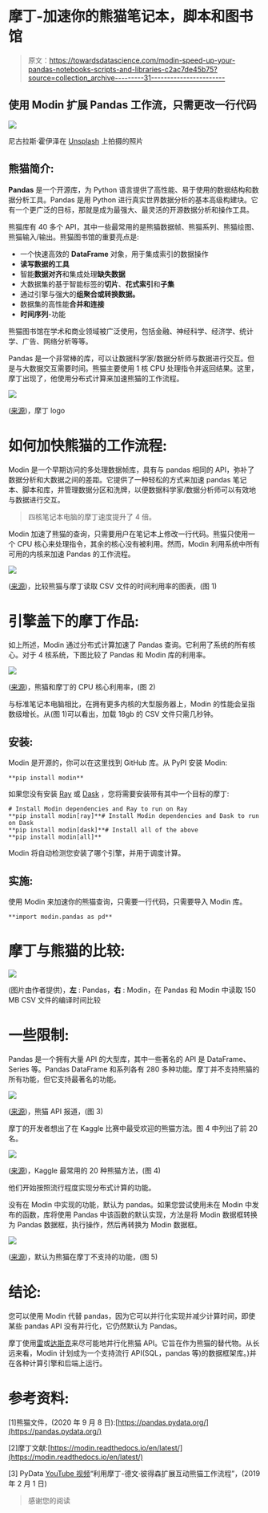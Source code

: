 # 摩丁-加速你的熊猫笔记本，脚本和图书馆

> 原文：<https://towardsdatascience.com/modin-speed-up-your-pandas-notebooks-scripts-and-libraries-c2ac7de45b75?source=collection_archive---------31----------------------->

## 使用 Modin 扩展 Pandas 工作流，只需更改一行代码

![](img/ee8b421c381fc561085b499892e17998.png)

尼古拉斯·霍伊泽在 [Unsplash](https://unsplash.com?utm_source=medium&utm_medium=referral) 上拍摄的照片

## 熊猫简介:

**Pandas** 是一个开源库，为 Python 语言提供了高性能、易于使用的数据结构和数据分析工具。Pandas 是用 Python 进行真实世界数据分析的基本高级构建块。它有一个更广泛的目标，那就是成为最强大、最灵活的开源数据分析和操作工具。

熊猫库有 40 多个 API，其中一些最常用的是熊猫数据帧、熊猫系列、熊猫绘图、熊猫输入/输出。熊猫图书馆的重要亮点是:

*   一个快速高效的 **DataFrame** 对象，用于集成索引的数据操作
*   **读写数据的工具**
*   智能**数据对齐**和集成处理**缺失数据**
*   大数据集的基于智能标签的**切片**、**花式索引**和**子集**
*   通过引擎与强大的**组聚合或转换数据。**
*   数据集的高性能**合并和连接**
*   **时间序列**-功能

熊猫图书馆在学术和商业领域被广泛使用，包括金融、神经科学、经济学、统计学、广告、网络分析等等。

Pandas 是一个非常棒的库，可以让数据科学家/数据分析师与数据进行交互。但是与大数据交互需要时间。熊猫主要使用 1 核 CPU 处理指令并返回结果。这里，摩丁出现了，他使用分布式计算来加速熊猫的工作流程。

![](img/07bc07842b455ccadf30c8d7af515102.png)

([来源](https://github.com/modin-project/modin))，摩丁 logo

# 如何加快熊猫的工作流程:

Modin 是一个早期访问的多处理数据帧库，具有与 pandas 相同的 API，弥补了数据分析和大数据之间的差距。它提供了一种轻松的方式来加速 pandas 笔记本、脚本和库，并管理数据分区和洗牌，以便数据科学家/数据分析师可以有效地与数据进行交互。

> 四核笔记本电脑的摩丁速度提升了 4 倍。

Modin 加速了熊猫的查询，只需要用户在笔记本上修改一行代码。熊猫只使用一个 CPU 核心来处理指令，其余的核心没有被利用。然而，Modin 利用系统中所有可用的内核来加速 Pandas 的工作流程。

![](img/e951c27dc9e0e0a884afa59c70828b7b.png)

([来源](https://github.com/modin-project/modin))，比较熊猫与摩丁读取 CSV 文件的时间利用率的图表，(图 1)

# 引擎盖下的摩丁作品:

如上所述，Modin 通过分布式计算加速了 Pandas 查询。它利用了系统的所有核心。对于 4 核系统，下图比较了 Pandas 和 Modin 库的利用率。

![](img/bebe4e05fa3477ea4ecd64fce296e1d2.png)

([来源](https://www.youtube.com/watch?v=-HjLd_3ahCw))，熊猫和摩丁的 CPU 核心利用率，(图 2)

与标准笔记本电脑相比，在拥有更多内核的大型服务器上，Modin 的性能会呈指数级增长。从(图 1)可以看出，加载 18gb 的 CSV 文件只需几秒钟。

## 安装:

Modin 是开源的，你可以在这里找到 GitHub 库。从 PyPI 安装 Modin:

```
**pip install modin**
```

如果您没有安装 [Ray](https://github.com/ray-project/ray) 或 [Dask](https://github.com/dask/dask) ，您将需要安装带有其中一个目标的摩丁:

```
# Install Modin dependencies and Ray to run on Ray
**pip install modin[ray]**# Install Modin dependencies and Dask to run on Dask
**pip install modin[dask]**# Install all of the above
**pip install modin[all]**
```

Modin 将自动检测您安装了哪个引擎，并用于调度计算。

## 实施:

使用 Modin 来加速你的熊猫查询，只需要一行代码，只需要导入 Modin 库。

```
**import modin.pandas as pd**
```

# 摩丁与熊猫的比较:

![](img/95882537eac9d0cb98f198e1e0972203.png)

(图片由作者提供)，**左** : Pandas，**右** : Modin，在 Pandas 和 Modin 中读取 150 MB CSV 文件的编译时间比较

# 一些限制:

Pandas 是一个拥有大量 API 的大型库，其中一些著名的 API 是 DataFrame、Series 等。Pandas DataFrame 和系列各有 280 多种功能。摩丁并不支持熊猫的所有功能，但它支持最著名的功能。

![](img/2f1553ddf012ccf79843788140687c8f.png)

([来源](https://github.com/modin-project/modin))，熊猫 API 报道，(图 3)

摩丁的开发者想出了在 Kaggle 比赛中最受欢迎的熊猫方法。图 4 中列出了前 20 名。

![](img/d232d13b105b51d7e5875d9c7b632141.png)

([来源](https://www.youtube.com/watch?v=-HjLd_3ahCw))，Kaggle 最常用的 20 种熊猫方法，(图 4)

他们开始按照流行程度实现分布式计算的功能。

没有在 Modin 中实现的功能，默认为 pandas。如果您尝试使用未在 Modin 中发布的函数，库将使用 Pandas 中该函数的默认实现，方法是将 Modin 数据框转换为 Pandas 数据框，执行操作，然后再转换为 Modin 数据框。

![](img/421fe165af12e3e6a02f13f0699d0a42.png)

([来源](https://www.youtube.com/watch?v=-HjLd_3ahCw))，默认为熊猫在摩丁不支持的功能，(图 5)

# 结论:

您可以使用 Modin 代替 pandas，因为它可以并行化实现并减少计算时间，即使某些 pandas API 没有并行化，它仍然默认为 Pandas。

摩丁使用[雷](https://github.com/ray-project/ray/)或[达斯克](https://dask.org/)来尽可能地并行化熊猫 API。它旨在作为熊猫的替代物。从长远来看，Modin 计划成为一个支持流行 API(SQL，pandas 等)的数据框架库。)并在各种计算引擎和后端上运行。

# 参考资料:

[1]熊猫文件，(2020 年 9 月 8 日):[https://pandas.pydata.org/](https://pandas.pydata.org/)

[2]摩丁文献:[https://modin.readthedocs.io/en/latest/](https://modin.readthedocs.io/en/latest/)

[3] PyData [YouTube 视频](https://www.youtube.com/watch?v=-HjLd_3ahCw)“利用摩丁-德文·彼得森扩展互动熊猫工作流程”，(2019 年 2 月 1 日)

> 感谢您的阅读